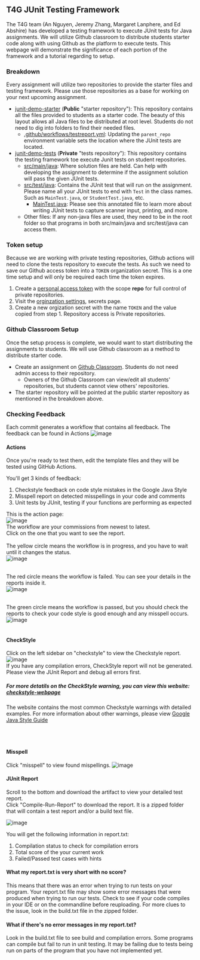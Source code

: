 ## T4G JUnit Testing Framework

The T4G team (An Nguyen, Jeremy Zhang, Margaret Lanphere, and Ed Abshire) has developed a testing framework to execute JUnit tests for Java assignments. We will utilize Github classroom to distribute students starter code along with using Github as the platform to execute tests. This webpage will demonstrate the significance of each portion of the framework and a tutorial regarding to setup.

### Breakdown
Every assignment will utilize two repositories to provide the starter files and testing framework. Please use those repositories as a base for working on your next upcoming assignment.
- [junit-demo-starter](https://github.com/PisanA/junit-demo-starter) (**Public** "starter repository"): This repository contains all the files provided to students as a starter code. The beauty of this layout allows all Java files to be distributed at root level. Students do not need to dig into folders to find their needed files.
  - [.github/workflows/testreport.yml](https://github.com/PisanA/junit-demo-starter/blob/master/.github/workflows/testreport.yml): Updating the `parent_repo` environment variable sets the location where the JUnit tests are located.
- [junit-demo-tests](https://github.com/PisanA/junit-demo-tests) (**Private** "tests repository"): This repository contains the testing framework toe execute Junit tests on student repositories. 
  - [src/main/java](https://github.com/PisanA/junit-demo-tests/tree/master/src/main/java): Where solution files are held. Can help with developing the assignment to determine if the assignment solution will pass the given JUnit tests.
  - [src/test/java](https://github.com/PisanA/junit-demo-tests/tree/master/src/test/java): Contains the JUnit test that will run on the assignment. Please name all your JUnit tests to end with `Test` in the class names. Such as `MainTest.java`, or `StudentTest.java`, etc.
    - [MainTest.java](https://github.com/PisanA/junit-demo-tests/blob/master/src/test/java/MainTest.java): Please see this annotated file to learn more about writing JUnit tests to capture scanner input, printing, and more.
  - Other files: If any non-java files are used, they need to be in the root folder so that programs in both src/main/java and src/test/java can access them.

### Token setup
Because we are working with private testing repositories, Github actions will need to clone the tests repository to execute the tests. As such we need to save our Github access token into a `TOKEN` organization secret. This is a one time setup and will only be required each time the token expires.
1. Create a [personal access token](https://github.com/settings/tokens) with the scope **repo** for full control of private repositories.
2. Visit the [orginzation settings](https://docs.github.com/en/actions/security-guides/encrypted-secrets#creating-encrypted-secrets-for-an-organization), secrets page.
3. Create a new orgization secret with the name `TOKEN` and the value copied from step 1. Repository access is Private repositories.

### Github Classroom Setup
Once the setup process is complete, we would want to start distributing the assignments to students. We will use Github classroom as a method to distribute starter code. 
- Create an assignment on [Github Classroom](https://classroom.github.com/). Students do not need admin access to their repository.
  - Owners of the Github Classroom can view/edit all students' repositories, but students cannot view others' repositories.
- The starter repository will be pointed at the public starter repository as mentioned in the breakdown above.

### Checking Feedback
Each commit generates a workflow that contains all feedback. The feedback can be found in Actions ![image](https://user-images.githubusercontent.com/54456351/135796086-f489bbbb-76c9-401e-80ae-94fe5e799482.png)

#### Actions
Once you're ready to test them, edit the template files and they will be tested using GitHub Actions. 

You'll get 3 kinds of feedback:

1. Checkstyle feedback on code style mistakes in the Google Java Style
2. Misspell report on detected misspellings in your code and comments
3. Unit tests by JUnit, testing if your functions are performing as expected

This is the action page: <br>
![image](https://user-images.githubusercontent.com/54456351/119814197-fc2f4a80-be9e-11eb-86ad-00f6c5b5d238.png) <br>
The workflow are your commissions from newest to latest. <br>
Click on the one that you want to see the report. <br><br>
The yellow circle means the workflow is in progress, and you have to wait until it changes the status.<br>
![image](https://user-images.githubusercontent.com/54456351/119813577-51b72780-be9e-11eb-8449-c84e2850f125.png) <br><br>

The red circle means the workflow is failed. You can see your details in the reports inside it.<br>
![image](https://user-images.githubusercontent.com/54456351/119813655-65628e00-be9e-11eb-8c27-8b42a9e71304.png) <br><br>

The green circle means the workflow is passed, but you should check the reports to check your code style is good enough and any misspell occurs.<br>
![image](https://user-images.githubusercontent.com/54456351/119813818-95119600-be9e-11eb-82e5-d247541062cb.png) <br><br>

#### CheckStyle
Click on the left sidebar on "checkstyle" to view the Checkstyle report. <br>
![image](https://user-images.githubusercontent.com/54456351/129306692-6959b6b7-308c-452e-aa44-64fd21ee95de.png) <br>
If you have any compilation errors, CheckStyle report will not be generated. Please view the JUnit Report and debug all errors first.

##### For more detatils on the CheckStyle warning, you can view this website: <a href="https://pisana.github.io/checkstyle-webpage/">checkstyle-webpage</a>
The website contains the most common Checkstyle warnings with detailed examples. 
For more information about other warnings, please view <a href="https://checkstyle.sourceforge.io/styleguides/google-java-style-20180523/javaguide.html">Google Java Style Guide</a> <br>

<br><br>
#### Misspell
Click "misspell" to view found mispellings.
![image](https://user-images.githubusercontent.com/54456351/129307048-27f9297e-b80c-4e16-b430-9923917aa2a3.png)

#### JUnit Report
Scroll to the bottom and download the artifact to view your detailed test report. <br>
Click "Compile-Run-Report" to download the report. 
It is a zipped folder that will contain a test report and/or a build text file.  

![image](https://user-images.githubusercontent.com/54456351/129307490-b6f27859-9ea2-4b68-8712-9b211b827322.png) <br>

You will get the following information in report.txt:
1. Compilation status to check for compilation errors
2. Total score of the your current work
3. Failed/Passed test cases with hints

#### What my report.txt is very short with no score? 
This means that there was an error when trying to run tests on your program. Your report.txt file may show some error messages 
that were produced when trying to run our tests. Check to see if your code compiles in your IDE or on the commandline before reuploading.
For more clues to the issue, look in the build.txt file in the zipped folder. 

#### What if there's no error messages in my report.txt?
Look in the build.txt file to see build and compilation errors. Some programs can compile but fail to run in unit testing. 
It may be failing due to tests being run on parts of the program that you have not implemented yet. 
